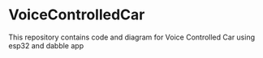 # VoiceControlledCar
This repository contains code and diagram for Voice Controlled Car using esp32 and dabble app
